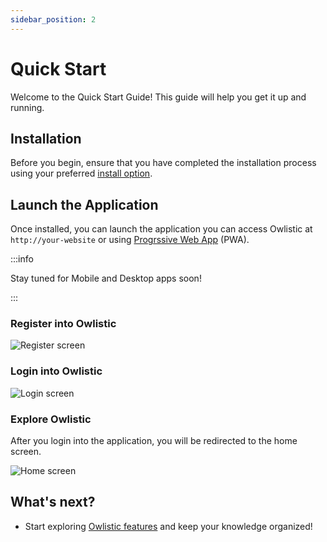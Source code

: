 ```yaml
---
sidebar_position: 2
---
```


# Quick Start

Welcome to the Quick Start Guide! This guide will help you get it up and running.

## Installation

Before you begin, ensure that you have completed the installation process using your preferred [install option](/docs/category/installation).

## Launch the Application

Once installed, you can launch the application you can access Owlistic at `http://your-website` or using [Progrssive Web App](https://en.wikipedia.org/wiki/Progressive_web_app) (PWA).

:::info

Stay tuned for Mobile and Desktop apps soon!

:::

### Register into Owlistic

![Register screen](/img/screenshots/register.png)

### Login into Owlistic

![Login screen](/img/screenshots/login.png)

### Explore Owlistic

After you login into the application, you will be redirected to the home screen.

![Home screen](/img/screenshots/home.png)

## What's next?

- Start exploring [Owlistic features](/docs/category/features) and keep your knowledge organized!
